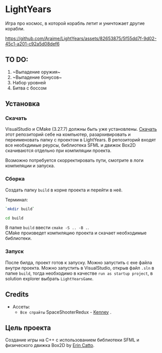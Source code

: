 # LightYears

Игра про космос, в которой корабль летит и уничтожает другие корабли. 

https://github.com/Araime/LightYears/assets/82653875/5f55dd7f-9d02-45c1-a201-c92a5d08def6

## TO DO: 
1. ~Выпадение оружия~
1. ~Выпадение бонусов~
1. Набор уровней
1. Битва с боссом

## Установка

### Скачать

VisualStudio и CMake (3.27.7) должны быть уже установлены.
[Скачать](https://github.com/Araime/LightYears/archive/refs/heads/master.zip) этот 
репозиторий себе на компьютер, разархивировать и переименовать папку с проектом в LightYears.
В репозиторий входят все необхдимые реурсы, библиотека SFML и движок Box2D скачиваются отдельно 
при компиляции проекта.

Возможно потребуется скорректировать пути, смотрите в логи компиляции и запуска.

### Сборка

Создать папку `build` в корне проекта и перейти в неё.

Терминал:
```sh
`mkdir build`
```
```sh
cd build
```

В папке `build` ввести `cmake -S .. -B .`.  
CMake произведет компиляцию проекта и скачает необходимые библиотеки.

### Запуск

После билда, проект готов к запуску. Можно запустить с exe файла внутри проекта.
Можно запустить в VisualStudio, открыв файл `.sln`  в папке `build`, тогда 
необходимо в качестве `run as startup project`, в solution explorer выбрать `LightYearsGame`.

## Credits
- Ассеты:  
	- `Все спрайты` SpaceShooterRedux - [Kenney](https://kenney.nl/assets/space-shooter-redux) .

## Цель проекта

Создание игры на C++ с использованием библиотеки SFML и физического движка Box2D by [Erin Catto](https://github.com/erincatto/box2d).
